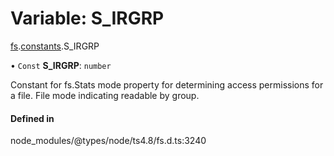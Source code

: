 # Variable: S\_IRGRP

[fs](../modules/fs.md).[constants](../modules/fs.constants.md).S_IRGRP

• `Const` **S\_IRGRP**: `number`

Constant for fs.Stats mode property for determining access permissions for a file. File mode indicating readable by group.

#### Defined in

node_modules/@types/node/ts4.8/fs.d.ts:3240

